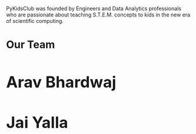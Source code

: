 PyKidsClub was founded by Engineers and Data Analytics professionals who are passionate about teaching S.T.E.M. concepts to kids in the new era of scientific computing.

<h1> Our Team
<div>
  <h2> Arav Bhardwaj </h2>
</div>
<div>
   <h2> Jai Yalla </h2>
</div>
 
 

